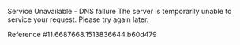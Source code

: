 Service Unavailable - DNS failure The server is temporarily unable to service your request. Please try again later.

Reference #11.6687668.1513836644.b60d479